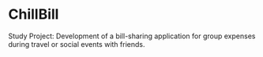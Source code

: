 # ChillBill
Study Project: Development of a bill-sharing application for group expenses during travel or social events with friends.
